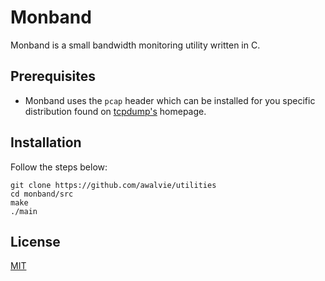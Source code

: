 # Monband

Monband is a small bandwidth monitoring utility written in C.

## Prerequisites

- Monband uses the `pcap` header which can be installed for you specific distribution found on [tcpdump's](https://www.tcpdump.org/index.html#latest-releases) homepage.

## Installation

Follow the steps below:
```
git clone https://github.com/awalvie/utilities
cd monband/src
make
./main
```

## License
[MIT](https://choosealicense.com/licenses/mit/)
